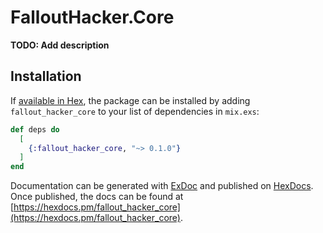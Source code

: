 # FalloutHacker.Core

**TODO: Add description**

## Installation

If [available in Hex](https://hex.pm/docs/publish), the package can be installed
by adding `fallout_hacker_core` to your list of dependencies in `mix.exs`:

```elixir
def deps do
  [
    {:fallout_hacker_core, "~> 0.1.0"}
  ]
end
```

Documentation can be generated with [ExDoc](https://github.com/elixir-lang/ex_doc)
and published on [HexDocs](https://hexdocs.pm). Once published, the docs can
be found at [https://hexdocs.pm/fallout_hacker_core](https://hexdocs.pm/fallout_hacker_core).

